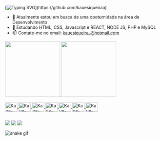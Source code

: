 <!-- ## Seja bem vindo ao meu GITHUB! Sou o Kaue Siqueira, Muito Prazer! 👋 -->
 
  
  [![Typing SVG](https://readme-typing-svg.herokuapp.com?color=C9D1D9&lines=Seja+bem+vindo+ao+meu+GITHUB!!%F0%9F%91%8B;Eu+sou+o+Kauê+Siqueira!!!)](https://github.com/kauesiqueiraa)

- 🔭 Atualmente estou em busca de uma opoturnidade na área de Desenvolvimento
- 🌱 Estudando HTML, CSS, Javascript e REACT, NODE JS, PHP e MySQL
- 📫 Contate-me no email: kauesiqueira_@hotmail.com

<div>
  <a href=https://github.com/kauesiqueiraa">
  <img height="180em" src="https://github-readme-stats.vercel.app/api?username=kauesiqueiraa&show_icons=true&theme=merko"/>
  <img height="180em" src="https://github-readme-stats.vercel.app/api/top-langs/?username=kauesiqueiraa&layout=compact&langs_count=7&theme=radical"/> 
</div>

<div style="display": inline_block><br>
  <img align="center" alt="Kaue-HTML" height="30" width="40" src="https://cdn.jsdelivr.net/gh/devicons/devicon/icons/html5/html5-original-wordmark.svg" />
  <img align="center" alt="Kaue-HTML" height="30" width="40" src="https://cdn.jsdelivr.net/gh/devicons/devicon/icons/css3/css3-original-wordmark.svg" />
  <img align="center" alt="Kaue-HTML" height="30" width="40" src="https://cdn.jsdelivr.net/gh/devicons/devicon/icons/javascript/javascript-original.svg" />
  <img align="center" alt="Kaue-HTML" height="30" width="40" src="https://cdn.jsdelivr.net/gh/devicons/devicon/icons/react/react-original-wordmark.svg" />
  <img align="center" alt="Kaue-HTML" height="30" width="40" src="https://cdn.jsdelivr.net/gh/devicons/devicon/icons/nodejs/nodejs-original-wordmark.svg" />
  <img align="center" alt="Kaue-HTML" height="30" width="40" src="https://cdn.jsdelivr.net/gh/devicons/devicon/icons/php/php-original.svg" />
  <img align="center" alt="Kaue-HTML" height="30" width="40" src="https://cdn.jsdelivr.net/gh/devicons/devicon/icons/mysql/mysql-original-wordmark.svg" />
</div>

##
<div>
  <a href="https://www.linkedin.com/in/kaue-siqueira-reis-326160192/" target="_blank"><img src="https://img.shields.io/badge/LinkedIn-0077B5?style=for-the-badge&logo=linkedin&logoColor=white" ></a>
  <a href="https://www.instagram.com/kauesiqueiraa/" target="_blank"><img src="https://img.shields.io/badge/Instagram-E4405F?style=for-the-badge&logo=instagram&logoColor=white" ></a> 
  <!--<a href="" target="_blank"><img src="" ></a>--!>
<a href="#" target="_blank"><img src="https://img.shields.io/badge/Twitter-1DA1F2?style=for-the-badge&logo=twitter&logoColor=white" ></a>
</div>

![snake gif](https://github.com/kauesiqueiraa/kauesiquieraa/blob/output/github-contribution-grid-snake.svg)
